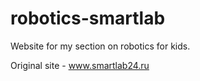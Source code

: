 # robotics-smartlab
Website for my section on robotics for kids.

Original site - www.smartlab24.ru
